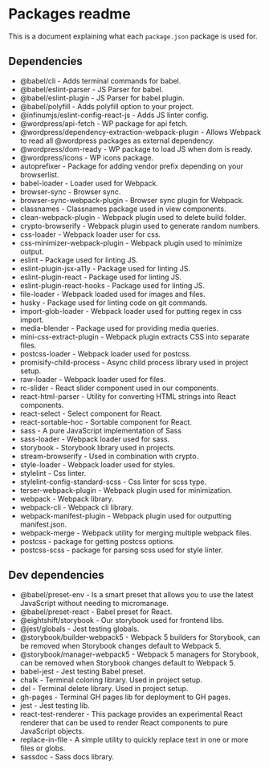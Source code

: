 # Packages readme

This is a document explaining what each `package.json` package is used for.

## Dependencies

* @babel/cli - Adds terminal commands for babel.
* @babel/eslint-parser - JS Parser for babel.
* @babel/eslint-plugin - JS Parser for babel plugin.
* @babel/polyfill - Adds polyfill option to your project.
* @infinumjs/eslint-config-react-js - Adds JS linter config.
* @wordpress/api-fetch - WP package for api fetch.
* @wordpress/dependency-extraction-webpack-plugin - Allows Webpack to read all @wordpress packages as external dependency.
* @wordpress/dom-ready - WP package to load JS when dom is ready.
* @wordpress/icons - WP icons package.
* autoprefixer - Package for adding vendor prefix depending on your browserlist.
* babel-loader - Loader used for Webpack.
* browser-sync - Browser sync.
* browser-sync-webpack-plugin - Browser sync plugin for Webpack.
* classnames - Classnames package used in view components.
* clean-webpack-plugin - Webpack plugin used to delete build folder.
* crypto-browserify - Webpack plugin used to generate random numbers.
* css-loader - Webpack loader user for css.
* css-minimizer-webpack-plugin - Webpack plugin used to minimize output.
* eslint - Package used for linting JS.
* eslint-plugin-jsx-a11y - Package used for linting JS.
* eslint-plugin-react - Package used for linting JS.
* eslint-plugin-react-hooks - Package used for linting JS.
* file-loader - Webpack loaded used for images and files.
* husky - Package used for linting code on git commands.
* import-glob-loader - Webpack loader used for putting regex in css import.
* media-blender - Package used for providing media queries.
* mini-css-extract-plugin - Webpack plugin extracts CSS into separate files.
* postcss-loader - Webpack loader used for postcss.
* promisify-child-process - Async child process library used in project setup.
* raw-loader - Webpack loader used for files.
* rc-slider - React slider component used in our components.
* react-html-parser - Utility for converting HTML strings into React components.
* react-select - Select component for React.
* react-sortable-hoc - Sortable component for React.
* sass - A pure JavaScript implementation of Sass
* sass-loader - Webpack loader used for sass.
* storybook - Storybook library used in projects.
* stream-browserify - Used in combination with crypto.
* style-loader - Webpack loader used for styles.
* stylelint - Css linter.
* stylelint-config-standard-scss - Css linter for scss type.
* terser-webpack-plugin - Webpack plugin used for minimization.
* webpack - Webpack library.
* webpack-cli - Webpack cli library.
* webpack-manifest-plugin - Webpack plugin used for outputting manifest.json.
* webpack-merge - Webpack utility for merging multiple webpack files.
* postcss - package for getting postcss options.
* postcss-scss - package for parsing scss used for style linter.

## Dev dependencies

* @babel/preset-env - Is a smart preset that allows you to use the latest JavaScript without needing to micromanage.
* @babel/preset-react - Babel preset for React.
* @eightshift/storybook - Our storybook used for frontend libs.
* @jest/globals - Jest testing globals.
* @storybook/builder-webpack5 - Webpack 5 builders for Storybook, can be removed when Storybook changes default to Webpack 5.
* @storybook/manager-webpack5 - Webpack 5 managers for Storybook, can be removed when Storybook changes default to Webpack 5.
* babel-jest - Jest testing Babel preset.
* chalk - Terminal coloring library. Used in project setup.
* del - Terminal delete library. Used in project setup.
* gh-pages - Terminal GH pages lib for deployment to GH pages.
* jest - Jest testing lib.
* react-test-renderer - This package provides an experimental React renderer that can be used to render React components to pure JavaScript objects.
* replace-in-file - A simple utility to quickly replace text in one or more files or globs.
* sassdoc - Sass docs library.
